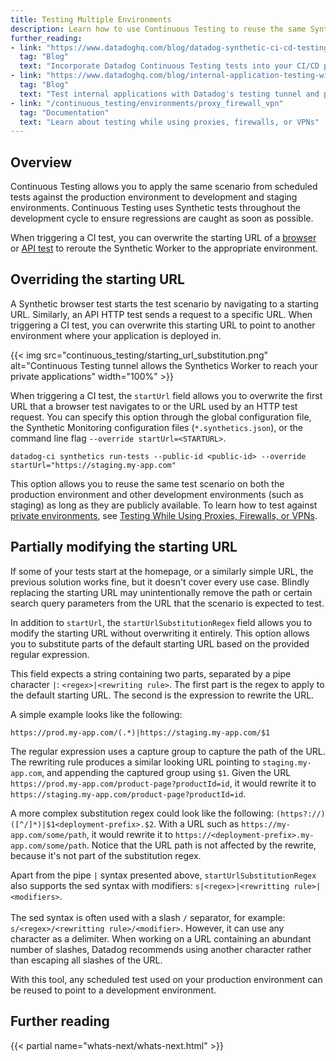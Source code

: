 ```yaml
---
title: Testing Multiple Environments
description: Learn how to use Continuous Testing to reuse the same Synthetic test scenarios against multiple environments.
further_reading:
- link: "https://www.datadoghq.com/blog/datadog-synthetic-ci-cd-testing/"
  tag: "Blog"
  text: "Incorporate Datadog Continuous Testing tests into your CI/CD pipeline"
- link: "https://www.datadoghq.com/blog/internal-application-testing-with-datadog/"
  tag: "Blog"
  text: "Test internal applications with Datadog's testing tunnel and private locations"
- link: "/continuous_testing/environments/proxy_firewall_vpn"
  tag: "Documentation"
  text: "Learn about testing while using proxies, firewalls, or VPNs"
---
```


## Overview

Continuous Testing allows you to apply the same scenario from scheduled tests against the production environment to development and staging environments. Continuous Testing uses Synthetic tests throughout the development cycle to ensure regressions are caught as soon as possible.

When triggering a CI test, you can overwrite the starting URL of a [browser][1] or [API test][2] to reroute the Synthetic Worker to the appropriate environment.

## Overriding the starting URL

A Synthetic browser test starts the test scenario by navigating to a starting URL. Similarly, an API HTTP test sends a request to a specific URL. When triggering a CI test, you can overwrite this starting URL to point to another environment where your application is deployed in.

{{< img src="continuous_testing/starting_url_substitution.png" alt="Continuous Testing tunnel allows the Synthetics Worker to reach your private applications" width="100%" >}}

When triggering a CI test, the `startUrl` field allows you to overwrite the first URL that a browser test navigates to or the URL used by an HTTP test request. You can specify this option through the global configuration file, the Synthetic Monitoring configuration files (`*.synthetics.json`), or the command line flag `--override startUrl=<STARTURL>`.

```shell
datadog-ci synthetics run-tests --public-id <public-id> --override startUrl="https://staging.my-app.com"
```


This option allows you to reuse the same test scenario on both the production environment and other development environments (such as staging) as long as they are publicly available. To learn how to test against [private environments][4], see [Testing While Using Proxies, Firewalls, or VPNs][3].

## Partially modifying the starting URL

If some of your tests start at the homepage, or a similarly simple URL, the previous solution works fine, but it doesn't cover every use case. Blindly replacing the starting URL may unintentionally remove the path or certain search query parameters from the URL that the scenario is expected to test.

In addition to `startUrl`, the `startUrlSubstitutionRegex` field allows you to modify the starting URL without overwriting it entirely. This option allows you to substitute parts of the default starting URL based on the provided regular expression.

This field expects a string containing two parts, separated by a pipe character `|`: `<regex>|<rewriting rule>`. The first part is the regex to apply to the default starting URL. The second is the expression to rewrite the URL.

A simple example looks like the following:

```shell
https://prod.my-app.com/(.*)|https://staging.my-app.com/$1
```

The regular expression uses a capture group to capture the path of the URL. The rewriting rule produces a similar looking URL pointing to `staging.my-app.com`, and appending the captured group using `$1`. Given the URL `https://prod.my-app.com/product-page?productId=id`, it would rewrite it to `https://staging.my-app.com/product-page?productId=id`.

A more complex substitution regex could look like the following: `(https?://)([^/]*)|$1<deployment-prefix>.$2`.
With a URL such as `https://my-app.com/some/path`, it would rewrite it to `https://<deployment-prefix>.my-app.com/some/path`.
Notice that the URL path is not affected by the rewrite, because it's not part of the substitution regex.

<div class="alert alert-info">
Apart from the pipe <code>|</code> syntax presented above, <code>startUrlSubstitutionRegex</code> also supports the sed syntax with modifiers: <code>s|&lt;regex&gt;|&lt;rewritting rule&gt;|&lt;modifiers&gt;</code>.</br></br>
The sed syntax is often used with a slash <code>/</code> separator, for example: <code>s/&lt;regex&gt;/&lt;rewritting rule&gt;/&lt;modifier&gt;</code>. However, it can use any character as a delimiter. When working on a URL containing an abundant number of slashes, Datadog recommends using another character rather than escaping all slashes of the URL.
</div>

With this tool, any scheduled test used on your production environment can be reused to point to a development environment.

## Further reading

{{< partial name="whats-next/whats-next.html" >}}

[1]: /synthetics/browser_tests/
[2]: /synthetics/api_tests/
[3]: /continuous_testing/environments/proxy_firewall_vpn
[4]: /synthetics/private_locations
